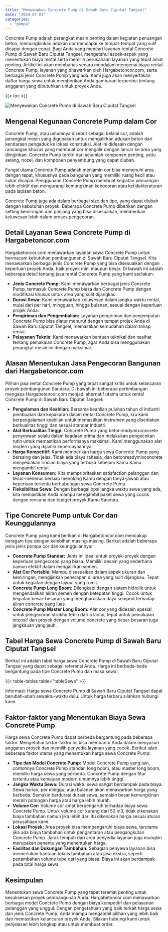 ```yaml
---
title: "Menyewakan Concrete Pump di Sawah Baru Ciputat Tangsel"
date: "2024-07-01"
categories: 
  - "pompa"
---
```




Concrete Pump adalah perangkat mesin penting dalam kegiatan penuangan beton, memungkinkan adukan cor mencapai ke tempat-tempat yang sulit dicapai dengan cepat. Bagi Anda yang mencari layanan rental Concrete Pump di Sawah Baru Ciputat Tangsel, mengetahui aspek-aspek yang menentukan biaya rental serta memilih perusahaan layanan yang tepat amat penting. Artikel ini akan membahas secara mendalam mengenai biaya rental Concrete Pump, layanan yang ditawarkan oleh Hargabetoncor.com, serta berbagai jenis Concrete Pump yang ada. Kami juga akan menyertakan daftar harga sewa untuk memberikan Anda gambaran terperinci tentang anggaran yang dibutuhkan untuk proyek Anda.

{{< toc >}}

![Menyewakan Concrete Pump di Sawah Baru Ciputat Tangsel](https://hargareadymixid.github.io/pompa/concrete-pump%20(6).png)

## Mengenal Kegunaan Concrete Pump dalam Cor

Concrete Pump, atau umumnya disebut sebagai belalai cor, adalah perangkat mesin yang digunakan untuk mengalirkan adukan beton dari kendaraan pengaduk ke lokasi konstruksi. Alat ini didesain dengan rancangan khusus yang membuat cor mengalir dengan lancar ke area yang diinginkan. Concrete Pump terdiri dari sejumlah komponen penting, yaitu selang, nozel, dan komponen penyambung yang dapat diubah.

Fungsi utama Concrete Pump adalah menjamin cor bisa memenuhi area dengan tepat, khususnya pada bangunan yang memiliki ruang kecil atau sukar dicapai. Penggunaan Concrete Pump membuat kegiatan penuangan lebih efektif dan mengurangi kemungkinan kebocoran atau ketidakteraturan pada lapisan beton.

Concrete Pump juga ada dalam berbagai size dan tipe, yang dapat diubah dengan kebutuhan proyek. Beberapa Concrete Pump diberikan dengan setting kemiringan dan panjang yang bisa disesuaikan, memberikan keluwesan lebih dalam proses pengecoran.

## Detail Layanan Sewa Concrete Pump di Hargabetoncor.com

Hargabetoncor.com menawarkan layanan sewa Concrete Pump untuk bermacam kebutuhan pembangunan di Sawah Baru Ciputat Tangsel. Kita menawarkan berbagai jenis Concrete Pump yang bisa disesuaikan dengan keperluan proyek Anda, baik proyek mini maupun besar. Di bawah ini adalah beberapa detail tentang jasa rental Concrete Pump yang kami sediakan:

- **Jenis Concrete Pump:** Kami menawarkan berbagai jenis Concrete Pump, termasuk Concrete Pump biasa dan Concrete Pump dengan modifikasi khusus untuk area yang sulit dijangkau.
- **Durasi Sewa:** Kami menawarkan keluwesan dalam jangka waktu rental, mulai dari per hari, mingguan, hingga bulanan, sesuai dengan keperluan projek Anda.
- **Pengiriman dan Pengembalian:** Layanan pengiriman dan penjemputan Concrete Pump bisa diatur menurut dengan tempat projek Anda di Sawah Baru Ciputat Tangsel, memastikan kemudahan dalam tahap rental.
- **Pelayanan Teknis:** Kami menawarkan bantuan teknikal dan nasihat tentang pemakaian Concrete Pump, agar Anda bisa menggunakan perangkat mesin ini dengan maksimal.

## Alasan Menentukan Jasa Pengecoran Bangunan dari Hargabetoncor.com

Pilihan jasa rental Concrete Pump yang tepat sangat kritis untuk kelancaran proyek pembangunan Saudara. Di bawah ini beberapa pertimbangan mengapa Hargabetoncor.com menjadi alternatif utama untuk rental Concrete Pump di Sawah Baru Ciputat Tangsel:

- **Pengalaman dan Keahlian:** Bersama keahlian puluhan tahun di industri pembuatan dan kepakaran dalam rental Concrete Pump, kru kami berpengalaman keahlian untuk memastikan instrumen yang disediakan berkualitas tinggi dan sesuai standar industri.
- **Alat Berkualitas Tinggi:** Concrete Pump yang betonreadymixconcrete penyewaan selalu dalam keadaan prima dan melakukan pengecekan rutin untuk memastikan performanya maksimal. Kami menggunakan alat modern yang dijamin kepercayaannya.
- **Harga Kompetitif:** Kami memberikan harga sewa Concrete Pump yang bersaing dan jelas. Tidak ada biaya rahasia, dan betonreadymixconcrete menyediakan rincian biaya yang terbuka sebelum Kamu Kamu mengambil rental.
- **Layanan Konsumen:** Kita memprioritaskan satisfaction pelanggan dan terus-menerus bersiap menolong Kamu dengan tanya-jawab atau keperluan tertentu berhubungan sewa Concrete Pump.
- **Fleksibilitas Sewa:** Dengan berbagai opsi jangka waktu sewa yang ada, kita memastikan Anda mampu mengambil paket sewa yang cocok dengan rencana dan budget proyek Kamu Saudara.

## Tipe Concrete Pump untuk Cor dan Keunggulannya

Concrete Pump yang kami berikan di Hargabetoncor.com mencakup beragam tipe dengan kelebihan masing-masing. Berikut adalah beberapa jenis jenis pompa cor dan keunggulannya:

- **Concrete Pump Standar:** Jenis ini ideal untuk proyek-proyek dengan keperluan pengecoran yang biasa. Memiliki desain yang sederhana namun efektif dalam mengalirkan semen.
- **Alat Cor Portable:** Mampu disesuaikan dalam aspek ukuran dan kemiringan, mengijinkan penerapan di area yang sulit dijangkau. Tepat untuk kegiatan dengan layout yang rumit.
- **Concrete Pump Long Boom:** Dilengkapi dengan sistem hidrolik untuk mengendalikan aliran semen dengan ketepatan tinggi. Cocok untuk kegiatan besar-besaran yang mengharuskan daya semprot terhadap aliran concrete yang luas.
- **Concrete Pump Master Long Boom:** Alat cor yang didesain spesial untuk pengecoran struktur lebih dari 5 lantai, tepat untuk pemakaian intensif dan proyek dengan volume concrete yang besar-besaran juga jangkauan yang jauh.

## Tabel Harga Sewa Concrete Pump di Sawah Baru Ciputat Tangsel

Berikut ini adalah tabel harga sewa Concrete Pump di Sawah Baru Ciputat Tangsel yang dapat sebagai referensi Anda. Harga ini berbeda-beda bergantung pada tipe Concrete Pump dan masa sewa:

{{< table-tables table="tableSewa" >}}

Informasi: Harga sewa Concrete Pump di Sawah Baru Ciputat Tangsel dapat berubah-ubah sewaktu-waktu dulu. Untuk harga terbaru silahkan hubungi kami.

## Faktor-faktor yang Menentukan Biaya Sewa Concrete Pump

Harga sewa Concrete Pump dapat berbeda bergantung pada beberapa faktor. Mengetahui faktor-faktor ini bisa membantu Anda dalam menyusun anggaran proyek dan memilih penyedia layanan yang cocok. Berikut ialah beberapa faktor utama yang menentukan harga sewa Concrete Pump:

- **Tipe dan Model Concrete Pump:** Model Concrete Pump yang lain, contohnya Concrete Pump standar, long boom, atau master long boom, memiliki harga sewa yang berbeda. Concrete Pump dengan fitur tertentu atau kemajuan modern umumnya lebih tinggi.
- **Jangka Waktu Sewa:** Durasi waktu sewa sangat berdampak pada biaya. Sewa harian, per minggu, atau bulanan akan menawarkan harga yang berbeda. Semakin berdurasi durasi sewa, semakin besar kemungkinan meraih potongan harga atau harga lebih murah.
- **Volume Cor:** Volume cor amat berpengaruh terhadap biaya sewa Concrete Pump. Untuk volume cor kurang dari 50 m3, tidak dikenakan biaya tambahan namun jika lebih dari itu dikenakan harga sesuai aturan perusahaan kami.
- **Lokasi Proyek:** Area proyek bisa mempengaruhi biaya sewa, terutama jika ada biaya tambahan untuk pengantaran atau pengangkutan Concrete Pump. Jarak tempuh dari area penyedia layanan juga mungkin merupakan penentu yang menentukan harga.
- **Fasilitas dan Dukungan Tambahan:** Sebagian penyewa layanan bisa memerlukan bantuan teknis tambahan atau jasa ekstra, seperti penambahan volume tube dari yang biasa. Biaya ini akan berdampak pada total harga sewa.

## Kesimpulan

Menentukan sewa Concrete Pump yang tepat teramat penting untuk kesuksesan proyek pembangunan Anda. Hargabetoncor.com menawarkan berbagai model Concrete Pump dengan biaya kompetitif dan pelayanan pelanggan yang unggul. Dengan pengetahuan yang baik terkait harga sewa dan jenis Concrete Pump, Anda mampu mengambil pilihan yang lebih baik dan memastikan kelancaran proyek Anda. Silakan hubungi kami untuk penjelasan lebih lengkap atau untuk membuat order.
